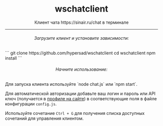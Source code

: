 <h1 align='center'>wschatclient</h1>
<div align='center'>Клиент чата https://sinair.ru/chat в терминале</div>
<hr>
<h6 align='center'>Загрузите клиент и установите зависимости:</h6>
```
git clone https://github.com/hypersad/wschatclient
cd wschatclient
npm install
```
<h6 align='center'>Начните использование:</h6>
Для запуска клиента используйте `node chat.js` или `npm start`.

Для автоматической авторизации добавьте ваш логин и пароль или API ключ (получается в [профиле на сайте](https://sinair.ru/profile.php)) в соответствующие поля в файле конфигурации `config.js`.

Используйте сочетание `Ctrl + G` для получения списка доступных сочетаний для управления клиентом.
